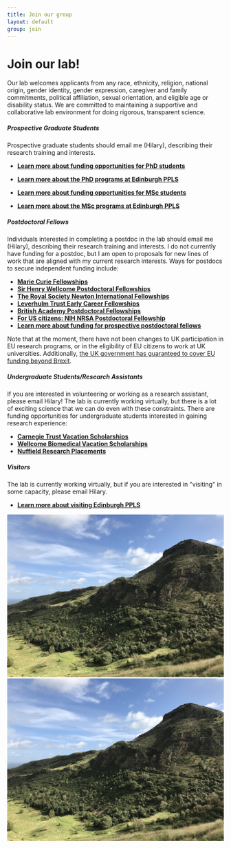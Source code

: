 ```yaml
---
title: Join our group
layout: default
group: join
---
```


# Join our lab!
Our lab welcomes applicants from any race, ethnicity, religion, national origin, gender identity, gender expression, caregiver and family commitments, political affiliation, sexual orientation, and eligible age or disability status. We are committed to maintaining a supportive and collaborative lab environment for doing rigorous, transparent science.
<br/>
##### Prospective Graduate Students

Prospective graduate students should email me (Hilary), describing their research training and interests. 


  * **[Learn more about funding opportunities for PhD students](https://www.ed.ac.uk/ppls/psychology/prospective/postgraduate/funding-research-students)**
  * **[Learn more about the PhD programs at Edinburgh PPLS](https://www.ed.ac.uk/ppls/psychology/prospective/postgraduate/psychology-phd-programme)**


  * **[Learn more about funding opportunities for MSc students](https://www.ed.ac.uk/ppls/psychology/prospective/postgraduate/funding-msc-students)**
  * **[Learn more about the MSc programs at Edinburgh PPLS](https://www.ed.ac.uk/ppls/psychology/prospective/postgraduate/msc)**

##### Postdoctoral Fellows

Individuals interested in completing a postdoc in the lab should email me (Hilary), describing their research training and interests. I do not currently have funding for a postdoc, but I am open to proposals for new lines of work that are aligned with my current research interests. Ways for postdocs to secure independent funding include:
  * **[Marie Curie Fellowships](https://ec.europa.eu/research/mariecurieactions/actions/individual-fellowships_en)**
  * **[Sir Henry Wellcome Postdoctoral Fellowships](https://wellcome.org/grant-funding/schemes/sir-henry-wellcome-postdoctoral-fellowships)**
  * **[The Royal Society Newton International Fellowships](https://ec.europa.eu/research/mariecurieactions/actions/individual-fellowships_en)**
  * **[Leverhulm Trust Early Career Fellowships](https://www.leverhulme.ac.uk/early-career-fellowships)**
  * **[British Academy Postdoctoral Fellowships](https://www.thebritishacademy.ac.uk/funding/postdoctoral-fellowships/)**
  * **[For US citizens: NIH NRSA Postdoctoral Fellowship](https://researchtraining.nih.gov/programs/fellowships/F32)**
  * **[Learn more about funding for prospective postdoctoral fellows](https://ppls.ed.ac.uk/shared/postdoctoral-fellowships/)**

Note that at the moment, there have not been changes to UK participation in EU research programs, or in the eligibility of EU citizens to work at UK universities. Additionally, [the UK government has guaranteed to cover EU funding beyond Brexit](https://www.gov.uk/government/news/chancellor-philip-hammond-guarantees-eu-funding-beyond-date-uk-leaves-the-eu).

##### Undergraduate Students/Research Assistants
If you are interested in volunteering or working as a research assistant, please email Hilary! The lab is currently working virtually, but there is a lot of exciting science that we can do even with these constraints. There are funding opportunities for undergraduate students interested in gaining research experience:
  * **[Carnegie Trust Vacation Scholarships](https://www.carnegie-trust.org/award-schemes/vacation-scholarships/)**
  * **[Wellcome Biomedical Vacation Scholarships](https://wellcome.org/grant-funding/schemes/biomedical-vacation-scholarships)**
  * **[Nuffield Research Placements](https://www.nuffieldfoundation.org/students-teachers/nuffield-research-placements)**

##### Visitors
The lab is currently working virtually, but if you are interested in "visiting" in some capacity, please email Hilary. 
* **[Learn more about visiting Edinburgh PPLS](https://www.ed.ac.uk/ppls/psychology/research/academic-visitors)**

<div class="col-md-7 order-md-1">
</div>
<div class="container px-2 max-width: 100%">
<img class="img-fluid mx-auto d-block" src="/static/img/Holyrood.png" alt="Holyrood">
</div>
</div>
<div class="row">
 
<div class="col-md-7 order-md-1">
</div>
<div class="col-md-5 order-md-2 align-self-center">
<img class="img-fluid" src="/static/img/Holyrood.png" alt="Holyrood">
</div>
</div>
<div class="row">

